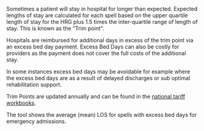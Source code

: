 Sometimes a patient will stay in hospital for longer than expected. Expected lengths of stay are calculated for each spell based on the upper quartile length of stay for the HRG plus 1.5 times the inter-quartile range of length of stay. This is known as the "Trim point". 

Hospitals are reimbursed for additional days in excess of the trim point via an excess bed day payment. Excess Bed Days can also be costly for providers as the payment does not cover the full costs of the additional stay. 

In some instances excess bed days may be avoidable for example where the excess bed days are as a result of delayed discharges or sub optimal rehabilitation support.

Trim Points are updated annually and can be found in the [national tariff workbooks][1].

[1]: https://www.england.nhs.uk/publication/past-national-tariffs-documents-and-policies/

The tool shows the average (mean) LOS for spells with excess bed days for emergency admissions.